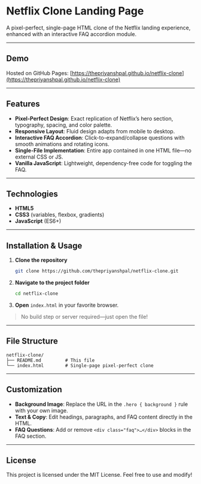 # Netflix Clone Landing Page

A pixel-perfect, single-page HTML clone of the Netflix landing experience, enhanced with an interactive FAQ accordion module.

---

## Demo

Hosted on GitHub Pages: [https://thepriyanshpal.github.io/netflix-clone](https://thepriyanshpal.github.io/netflix-clone)

---

## Features

- **Pixel-Perfect Design**: Exact replication of Netflix’s hero section, typography, spacing, and color palette.
- **Responsive Layout**: Fluid design adapts from mobile to desktop.
- **Interactive FAQ Accordion**: Click-to-expand/collapse questions with smooth animations and rotating icons.
- **Single-File Implementation**: Entire app contained in one HTML file—no external CSS or JS.
- **Vanilla JavaScript**: Lightweight, dependency-free code for toggling the FAQ.

---

## Technologies

- **HTML5**
- **CSS3** (variables, flexbox, gradients)
- **JavaScript** (ES6+)

---

## Installation & Usage

1. **Clone the repository**
   ```bash
   git clone https://github.com/thepriyanshpal/netflix-clone.git
   ```
2. **Navigate to the project folder**
   ```bash
   cd netflix-clone
   ```
3. **Open** `index.html` in your favorite browser.

> No build step or server required—just open the file!

---

## File Structure

```
netflix-clone/
├── README.md         # This file
└── index.html        # Single-page pixel-perfect clone
```

---

## Customization

- **Background Image**: Replace the URL in the `.hero { background }` rule with your own image.
- **Text & Copy**: Edit headings, paragraphs, and FAQ content directly in the HTML.
- **FAQ Questions**: Add or remove `<div class="faq">…</div>` blocks in the FAQ section.

---

## License

This project is licensed under the MIT License. Feel free to use and modify!


